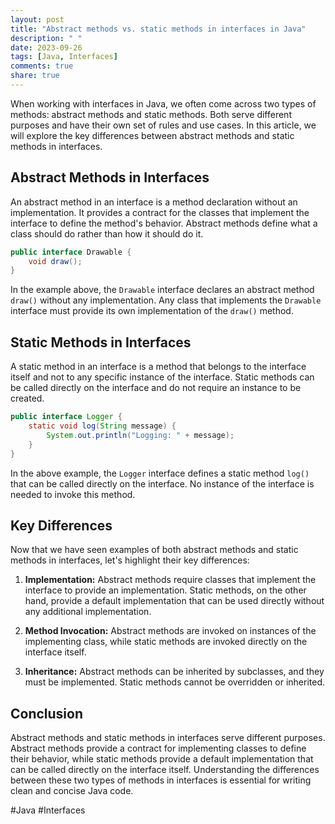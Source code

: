 ```yaml
---
layout: post
title: "Abstract methods vs. static methods in interfaces in Java"
description: " "
date: 2023-09-26
tags: [Java, Interfaces]
comments: true
share: true
---
```


When working with interfaces in Java, we often come across two types of methods: abstract methods and static methods. Both serve different purposes and have their own set of rules and use cases. In this article, we will explore the key differences between abstract methods and static methods in interfaces.

## Abstract Methods in Interfaces

An abstract method in an interface is a method declaration without an implementation. It provides a contract for the classes that implement the interface to define the method's behavior. Abstract methods define what a class should do rather than how it should do it.

```java
public interface Drawable {
    void draw();
}
```

In the example above, the `Drawable` interface declares an abstract method `draw()` without any implementation. Any class that implements the `Drawable` interface must provide its own implementation of the `draw()` method.

## Static Methods in Interfaces

A static method in an interface is a method that belongs to the interface itself and not to any specific instance of the interface. Static methods can be called directly on the interface and do not require an instance to be created.

```java
public interface Logger {
    static void log(String message) {
        System.out.println("Logging: " + message);
    }
}
```

In the above example, the `Logger` interface defines a static method `log()` that can be called directly on the interface. No instance of the interface is needed to invoke this method.

## Key Differences

Now that we have seen examples of both abstract methods and static methods in interfaces, let's highlight their key differences:

1. **Implementation:** Abstract methods require classes that implement the interface to provide an implementation. Static methods, on the other hand, provide a default implementation that can be used directly without any additional implementation.

2. **Method Invocation:** Abstract methods are invoked on instances of the implementing class, while static methods are invoked directly on the interface itself.

3. **Inheritance:** Abstract methods can be inherited by subclasses, and they must be implemented. Static methods cannot be overridden or inherited.

## Conclusion

Abstract methods and static methods in interfaces serve different purposes. Abstract methods provide a contract for implementing classes to define their behavior, while static methods provide a default implementation that can be called directly on the interface itself. Understanding the differences between these two types of methods in interfaces is essential for writing clean and concise Java code.

#Java #Interfaces